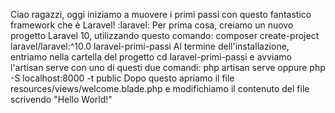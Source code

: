 Ciao ragazzi,
oggi iniziamo a muovere i primi passi con questo fantastico framework che è Laravel! :laravel:
Per prima cosa, creiamo un nuovo progetto Laravel 10, utilizzando questo comando:
composer create-project laravel/laravel:^10.0 laravel-primi-passi
Al termine dell'installazione, entriamo nella cartella del progetto
cd laravel-primi-passi
e avviamo l'artisan serve con uno di questi due comandi:
php artisan serve oppure php -S localhost:8000 -t public
Dopo questo apriamo il file resources/views/welcome.blade.php e modifichiamo il contenuto del file scrivendo "Hello World!"
